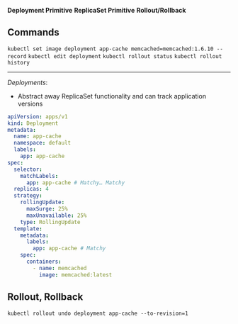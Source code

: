 **Deployment Primitive**
**ReplicaSet Primitive**
**Rollout/Rollback**

## Commands
`kubectl set image deployment app-cache memcached=memcached:1.6.10 --record`
`kubectl edit deployment`
`kubectl rollout status`
`kubectl rollout history`

----

*Deployments*: 
- Abstract away ReplicaSet functionality and can track application versions
``` yaml
apiVersion: apps/v1
kind: Deployment
metadata:
  name: app-cache
  namespace: default
  labels:
    app: app-cache 
spec:
  selector:
    matchLabels:
      app: app-cache # Matchy… Matchy
  replicas: 4
  strategy:
    rollingUpdate:
      maxSurge: 25%
      maxUnavailable: 25%
    type: RollingUpdate
  template:
    metadata:
      labels:
        app: app-cache # Matchy
    spec:
      containers:
        - name: memcached
          image: memcached:latest

```

## Rollout, Rollback

`kubectl rollout undo deployment app-cache --to-revision=1`

